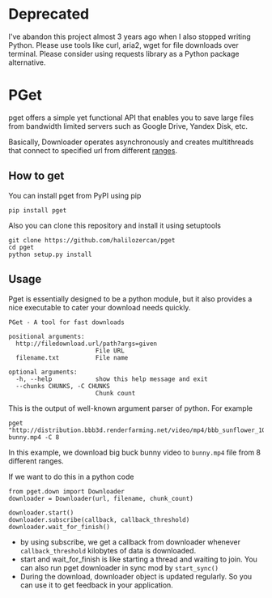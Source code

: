 # Deprecated

I've abandon this project almost 3 years ago when I also stopped writing Python. Please use tools like curl, aria2, wget for file downloads over terminal.
Please consider using requests library as a Python package alternative.

# PGet

pget offers a simple yet functional API that enables you to save large files from bandwidth limited servers such as Google Drive, Yandex Disk, etc.

Basically, Downloader operates asynchronously and creates multithreads that connect to specified url from different [ranges](https://developer.mozilla.org/en-US/docs/Web/HTTP/Range_requests).

## How to get

You can install pget from PyPI using pip

```
pip install pget
```

Also you can clone this repository and install it using setuptools

```
git clone https://github.com/halilozercan/pget
cd pget
python setup.py install
```

## Usage

Pget is essentially designed to be a python module, but it also provides a nice executable to cater your download needs quickly.

```
PGet - A tool for fast downloads

positional arguments:
  http://filedownload.url/path?args=given
                        File URL
  filename.txt          File name

optional arguments:
  -h, --help            show this help message and exit
  --chunks CHUNKS, -C CHUNKS
                        Chunk count
```

This is the output of well-known argument parser of python. For example

```
pget "http://distribution.bbb3d.renderfarming.net/video/mp4/bbb_sunflower_1080p_60fps_normal.mp4" bunny.mp4 -C 8
```

In this example, we download big buck bunny video to `bunny.mp4` file from 8 different ranges.

If we want to do this in a python code

```
from pget.down import Downloader
downloader = Downloader(url, filename, chunk_count)

downloader.start()
downloader.subscribe(callback, callback_threshold)
downloader.wait_for_finish()
```

- by using subscribe, we get a callback from downloader whenever `callback_threshold` kilobytes of data is downloaded.
- start and wait_for_finish is like starting a thread and waiting to join. You can also run pget downloader in sync mod by `start_sync()`
- During the download, downloader object is updated regularly. So you can use it to get feedback in your application.
